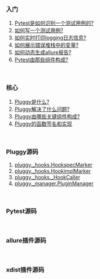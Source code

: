 ### 入门
1. [Pytest是如何识别一个测试用例的?](./docs/CreateTestCase.md)  
2. [如何写一个测试用例?](./docs/CreateTestCase.md)  
3. [如何实时打印logging日志信息?](./examples/live_logs/README.md)  
4. [如何展示错误堆栈中的变量?](./examples/showlocals/README.md)  
5. [如何动态生成allure报告?](./examples/dynamic_generate_allure_report/README.md)  
6. [Pytest由那些组件构成?](./docs/Components.md)  


&nbsp;  
### 核心  
1. [Pluggy是什么?](./docs/WhatIsPluggy.md)  
2. [Pluggy解决了什么问题?](./docs/WhyIsPluggyUseful.md)  
3. [Pluggy由哪些关键组件构成?](./docs/HowDoesItWork.md)  
4. [Pluggy的函数签名和实现](./docs/HookSpecAndImpl.md)  

&nbsp;  
### Pluggy源码
1. [pluggy._hooks.HookspecMarker](./docs/pluggy/hooks_HookspecMarker.md)  
1. [pluggy._hooks.HookimplMarker](./docs/pluggy/hooks_HookimplMarker.md)  
1. [pluggy._hooks._HookCaller](./docs/pluggy/hooks_HookCaller.md)  
2. [pluggy._manager.PluginManager](./docs/pluggy/manager_PluginManager.md)  


&nbsp;  
### Pytest源码  


&nbsp;  
### allure插件源码


&nbsp;  
### xdist插件源码  
